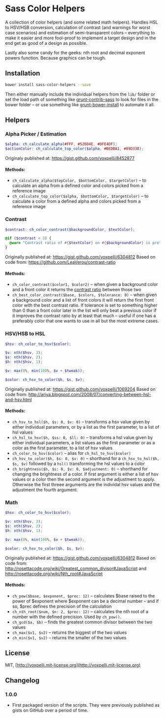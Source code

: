 # Sass Color Helpers

A collection of color helpers (and some related math helpers). Handles HSL to HSV/HSB conversion, calculation of contrast (and warnings for worst case scenarios) and estimation of semi-transparent colors – everything to make it easier and more fool-proof to implement a target design and in the end get as good of a design as possible.

Lastly also some candy for the geeks: nth root and decimal exponent powers function. Because graphics can be tough.

## Installation

```bash
bower install sass-color-helpers --save
```

Then either manually include the individual helpers from the `lib/` folder or set the load path of something like [grunt-contrib-sass](https://npmjs.org/package/grunt-contrib-sass) to look for files in the bower folder – or use something like [grunt-bower-install](https://www.npmjs.org/package/grunt-bower-install) to automate it all.

## Helpers

### Alpha Picker / Estimation

```scss
$alpha: ch_calculate_alpha(#FFF, #526D4E, #DFE4DF);
$actionColor: ch_calculate_top_color($alpha, #BEDBA1, #89D338);
```

Originaly published at: https://gist.github.com/voxpelli/8452877

#### Methods:

* `ch_calculate_alpha($topColor, $bottomColor, $targetColor)` – to calculate an alpha from a defined color and colors picked from a reference image
* `ch_calculate_top_color($alpha, $bottomColor, $targetColor)` – to calculate a color from a defined alpha and colors picked from a reference image

### Contrast

```scss
$contrast: ch_color_contrast($backgroundColor, $textColor);

@if ($contrast < 3) {
  @warn "Contrast ratio of #{$textColor} on #{$backgroundColor} is pretty bad, just #{$contrast}";
}
```

Originally published at: https://gist.github.com/voxpelli/6304812
Based on code from: https://github.com/LeaVerou/contrast-ratio

#### Methods:

* `ch_color_contrast($color1, $color2)` – when given a background color and a front color it returns the [contrast ratio](http://www.w3.org/TR/2008/REC-WCAG20-20081211/#contrast-ratiodef) between those two
* `ch_best_color_contrast($base, $colors, $tolerance: 0)` – when given a background color and a list of front colors it will return the first front color with the best contrast ratio. If tolerance is set to something higher than 0 than a front color later in the list will only beat a previous color if it improves the contrast ratio  by at least that much – useful if one has a preferably color that one wants to use in all but the most extreme cases.

### HSV/HSB to HSL

```scss
$hsv: ch_color_to_hsv($color);

$v: nth($hsv, 3);
$s: nth($hsv, 2);
$h: nth($hsv, 1);

$v: max(0%, min(100%, $v + $tweak));

$color: ch_hsv_to_color($h, $s, $v);
```

Originally published at: https://gist.github.com/voxpelli/1069204
Based on code from: http://ariya.blogspot.com/2008/07/converting-between-hsl-and-hsv.html

#### Methods:

* `ch_hsv_to_hsl($h, $s: 0, $v: 0)` – transforms a hsv value given by either individual parameters, or by a list as the first parameter, to a list of hsl values
* `ch_hsl_to_hsv($h, $ss: 0, $ll: 0)` – transforms a hsl value given by either individual parameters, a list values as the first parameter or as a color as the first parameter, to a list of hsv values
* `ch_color_to_hsv($color)` – alias for `ch_hsl_to_hsv($color)`
* `ch_hsv_to_color($h, $s: 0, $v: 0)` – shorthand for a `ch_hsv_to_hsl($h, $s, $v)` followed by a `hsl()` transforming the hsl values to a color
* `ch_brightness($h, $s: 0, $v: 0, $adjustment: 0)` – shorthand for changing the brightness of a color. If first argument is either a list of hsv values or a color then the second argument is the adjustment to apply. Otherwise the first threee arguments are the individal hsv values and the adjustment the fourth argument.

### Math

```scss
$hsv: ch_color_to_hsv($color);

$v: nth($hsv, 3);
$s: nth($hsv, 2);
$h: nth($hsv, 1);

$v: max(0%, min(100%, $v + $tweak));

$color: ch_hsv_to_color($h, $s, $v);
```

Originally published at: https://gist.github.com/voxpelli/6304812
Based on code from: http://rosettacode.org/wiki/Greatest_common_divisor#JavaScript and http://rosettacode.org/wiki/Nth_root#JavaScript

#### Methods:

* `ch_pow($base, $exponent, $prec: 12)` – calculates $base raised to the power of $exponent where $exponent can be a decimal number – and if so, $prec defines the precision of the calculation
* `ch_nth_root($num, $n: 2, $prec: 12)` – calculates the nth root of a number with the defined precision. Used by `ch_pow()`.
* `ch_gcd($a, $b)` – finds the greatest common divisor between the two values
* `ch_max($v1, $v2)` – returns the biggest of the two values
* `ch_min($v1, $v2)` – returns the smaller of the two values

## License

MIT, [http://voxpelli.mit-license.org](http://voxpelli.mit-license.org)

## Changelog

### 1.0.0

* First packaged version of the scripts. They were previously published as gists on GitHub over a period of time.
